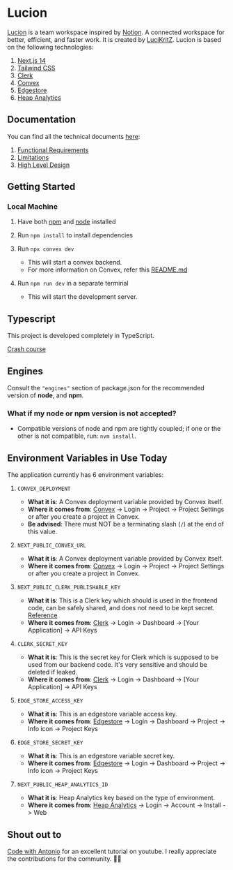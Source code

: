 # Lucion

[Lucion](https://lucion.vercel.app/) is a team workspace inspired by [Notion](https://www.notion.so/). A connected workspace for better, efficient, and faster work. It is created by [LuciKritZ](https://github.com/LuciKritZ). Lucion is based on the following technologies:

1. [Next.js 14](https://github.com/vercel/next.js)
2. [Tailwind CSS](https://tailwindcss.com/)
3. [Clerk](https://clerk.com/)
4. [Convex](https://www.convex.dev/)
5. [Edgestore](https://edgestore.dev/)
6. [Heap Analytics](https://heapanalytics.com/)

## Documentation

You can find all the technical documents [here](https://lucion.vercel.app/preview/j5768hqhvsvbew4tr56sm5daxn6g4cmg):

1. [Functional Requirements](https://lucion.vercel.app/preview/j576g3g85r2f9q40vrpnm4jsjh6g74wt)
2. [Limitations](https://lucion.vercel.app/preview/j57339nv7y6ykeb2czrpkqehw56g7rfw)
3. [High Level Design](https://lucion.vercel.app/preview/j57b83afy693239v3v73cymc1x6g6wnc)

## Getting Started

### Local Machine

1. Have both [npm](https://www.npmjs.com/) and [node](https://nodejs.org/en/) installed

2. Run `npm install` to install dependencies

3. Run `npx convex dev`

   - This will start a convex backend.
   - For more information on Convex, refer this [README.md](convex/README.md)

4. Run `npm run dev` in a separate terminal
   - This will start the development server.

## Typescript

This project is developed completely in TypeScript.

[Crash course](https://www.youtube.com/watch?v=1jMJDbq7ZX4)

## Engines

Consult the `"engines"` section of package.json for the recommended version of **node**, and **npm**.

### What if my node or npm version is not accepted?

- Compatible versions of node and npm are tightly coupled; if one or the other is not compatible, run: `nvm install`.

<!-- TODO -->
<!-- ## Release Notes [In Progress]

See [Deployments](https://github.com/LuciKritZ/lucion/deployments) -->

## Environment Variables in Use Today

The application currently has 6 environment variables:

1. `CONVEX_DEPLOYMENT`

   - **What it is**: A Convex deployment variable provided by Convex itself.
   - **Where it comes from**: [Convex](https://convex.dev) -> Login -> Project -> Project Settings or after you create a project in Convex.
   - **Be advised**: There must NOT be a terminating slash (`/`) at the end of this value.

2. `NEXT_PUBLIC_CONVEX_URL`

   - **What it is**: A Convex deployment variable provided by Convex itself.
   - **Where it comes from**: [Convex](https://convex.dev) -> Login -> Project -> Project Settings or after you create a project in Convex.

3. `NEXT_PUBLIC_CLERK_PUBLISHABLE_KEY`

   - **What it is**: This is a Clerk key which should is used in the frontend code, can be safely shared, and does not need to be kept secret. [Reference](providers/convex.provider.tsx)
   - **Where it comes from**: [Clerk](https://clerk.com) -> Login -> Dashboard -> [Your Application] -> API Keys

4. `CLERK_SECRET_KEY`

   - **What it is**: This is the secret key for Clerk which is supposed to be used from our backend code. It's very sensitive and should be deleted if leaked.
   - **Where it comes from**: [Clerk](https://clerk.com) -> Login -> Dashboard -> [Your Application] -> API Keys

5. `EDGE_STORE_ACCESS_KEY`

   - **What it is**: This is an edgestore variable access key.
   - **Where it comes from**: [Edgestore](https://edgestore.dev) -> Login -> Dashboard -> Project -> Info icon -> Project Keys

6. `EDGE_STORE_SECRET_KEY`

   - **What it is**: This is an edgestore variable secret key.
   - **Where it comes from**: [Edgestore](https://edgestore.dev) -> Login -> Dashboard -> Project -> Info icon -> Project Keys

7. `NEXT_PUBLIC_HEAP_ANALYTICS_ID`

   - **What it is**: Heap Analytics key based on the type of environment.
   - **Where it comes from**: [Heap Analytics](https://heapanalytics.com) -> Login -> Account -> Install -> Web

## Shout out to

[Code with Antonio](https://www.codewithantonio.com/) for an excellent tutorial on youtube. I really appreciate the contributions for the community. 🫶🏻
